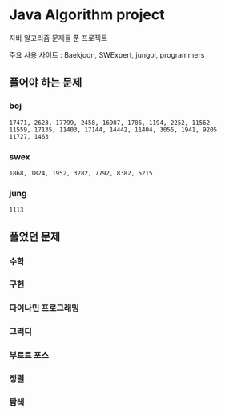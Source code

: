 # Java Algorithm project

자바 알고리즘 문제들 푼 프로젝트

주요 사용 사이트 : Baekjoon, SWExpert, jungol, programmers

## 풀어야 하는 문제

### boj

	17471, 2623, 17799, 2458, 16987, 1786, 1194, 2252, 11562
	11559, 17135, 11403, 17144, 14442, 11404, 3055, 1941, 9205
	11727, 1463

### swex

	1868, 1824, 1952, 3282, 7792, 8382, 5215

### jung

	1113

## 풀었던 문제

### 수학

### 구현

### 다이나민 프로그래밍

### 그리디

### 부르트 포스

### 정렬

### 탐색
